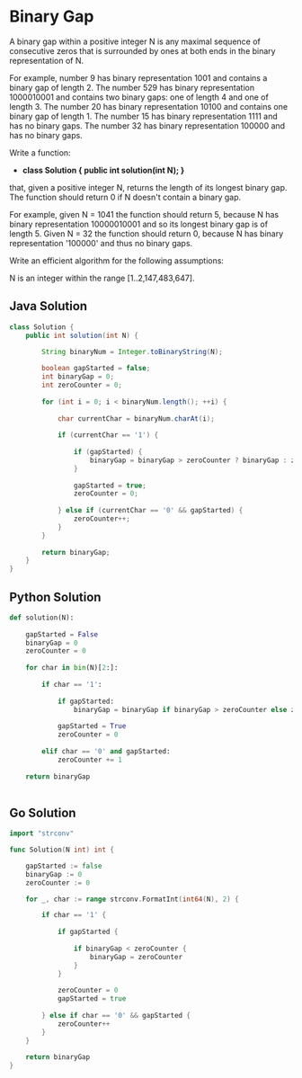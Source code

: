 
# Binary Gap

A binary gap within a positive integer N is any maximal sequence of consecutive zeros that is surrounded by ones at both ends in the binary representation of N.

For example, number 9 has binary representation 1001 and contains a binary gap of length 2. The number 529 has binary representation 1000010001 and contains two binary gaps: one of length 4 and one of length 3. The number 20 has binary representation 10100 and contains one binary gap of length 1. The number 15 has binary representation 1111 and has no binary gaps. The number 32 has binary representation 100000 and has no binary gaps.

Write a function:

* __class Solution { public int solution(int N); }__


that, given a positive integer N, returns the length of its longest binary gap. The function should return 0 if N doesn't contain a binary gap.

For example, given N = 1041 the function should return 5, because N has binary representation 10000010001 and so its longest binary gap is of length 5. Given N = 32 the function should return 0, because N has binary representation '100000' and thus no binary gaps.

Write an efficient algorithm for the following assumptions:

N is an integer within the range [1..2,147,483,647].

## Java Solution

```java
class Solution {
    public int solution(int N) {
        
        String binaryNum = Integer.toBinaryString(N);

        boolean gapStarted = false;
        int binaryGap = 0;
        int zeroCounter = 0;
        
        for (int i = 0; i < binaryNum.length(); ++i) {
  
            char currentChar = binaryNum.charAt(i);
        
            if (currentChar == '1') {
                
                if (gapStarted) {
                    binaryGap = binaryGap > zeroCounter ? binaryGap : zeroCounter;
                }
                
                gapStarted = true;
                zeroCounter = 0;
                
            } else if (currentChar == '0' && gapStarted) {
                zeroCounter++;
            }
        }
        
        return binaryGap;
    }
}
```

## Python Solution

```python
def solution(N):
    
    gapStarted = False
    binaryGap = 0
    zeroCounter = 0
    
    for char in bin(N)[2:]:
        
        if char == '1':
            
            if gapStarted:
                binaryGap = binaryGap if binaryGap > zeroCounter else zeroCounter  
            
            gapStarted = True
            zeroCounter = 0
            
        elif char == '0' and gapStarted:
            zeroCounter += 1
            
    return binaryGap
    
```

## Go Solution

```go
import "strconv"

func Solution(N int) int {

    gapStarted := false
    binaryGap := 0
    zeroCounter := 0

    for _, char := range strconv.FormatInt(int64(N), 2) {

        if char == '1' {
            
            if gapStarted {
                
                if binaryGap < zeroCounter {
                    binaryGap = zeroCounter
                }
            }
            
            zeroCounter = 0
            gapStarted = true
            
        } else if char == '0' && gapStarted {
            zeroCounter++
        }
    }
        
    return binaryGap
}
```